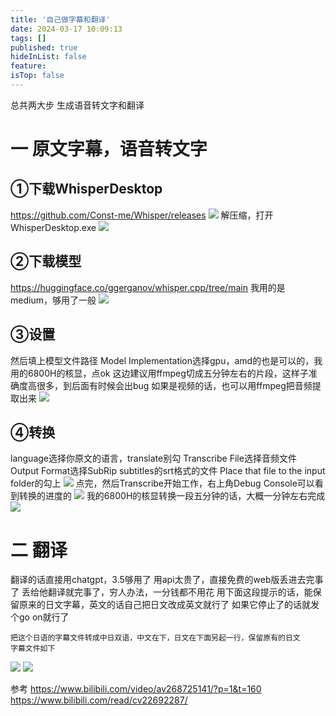 ```yaml
---
title: '自己做字幕和翻译'
date: 2024-03-17 10:09:13
tags: []
published: true
hideInList: false
feature: 
isTop: false
---
```

总共两大步
生成语音转文字和翻译


一 原文字幕，语音转文字
===============

①下载WhisperDesktop
---------------
<https://github.com/Const-me/Whisper/releases>
![](https://s3.qklg.net/img/202403171010932.png)
解压缩，打开WhisperDesktop.exe
![](https://s3.qklg.net/img/202403171010503.png)

②下载模型
---------------
<https://huggingface.co/ggerganov/whisper.cpp/tree/main>
我用的是medium，够用了一般
![](https://s3.qklg.net/img/202403171012823.png)

③设置
---------------
然后填上模型文件路径
Model Implementation选择gpu，amd的也是可以的，我用的6800H的核显，点ok
这边建议用ffmpeg切成五分钟左右的片段，这样子准确度高很多，到后面有时候会出bug
如果是视频的话，也可以用ffmpeg把音频提取出来
![](https://s3.qklg.net/img/202403171010791.png)

④转换
---------------
language选择你原文的语言，translate别勾
Transcribe File选择音频文件
Output Format选择SubRip subtitles的srt格式的文件
Place that file to the input folder的勾上
![](https://s3.qklg.net/img/202403171012714.png)
点完，然后Transcribe开始工作，右上角Debug Console可以看到转换的进度的
![](https://s3.qklg.net/img/202403171012184.png)
我的6800H的核显转换一段五分钟的话，大概一分钟左右完成
![](https://s3.qklg.net/img/202403171012548.png)

二 翻译
===============
翻译的话直接用chatgpt，3.5够用了
用api太贵了，直接免费的web版丢进去完事了
丢给他翻译就完事了，穷人办法，一分钱都不用花
用下面这段提示的话，能保留原来的日文字幕，英文的话自己把日文改成英文就行了
如果它停止了的话就发个go on就行了

```
把这个日语的字幕文件转成中日双语，中文在下，日文在下面另起一行，保留原有的日文
字幕文件如下
```
![](https://s3.qklg.net/img/202403171012777.png)
![](https://s3.qklg.net/img/202403171012028.png)

参考
<https://www.bilibili.com/video/av268725141/?p=1&t=160>
<https://www.bilibili.com/read/cv22692287/>


